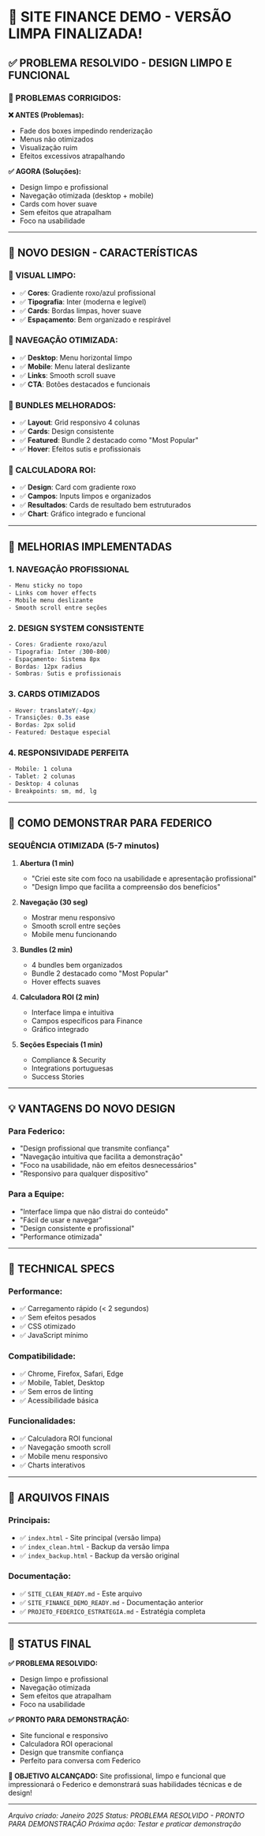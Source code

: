 # 🎯 SITE FINANCE DEMO - VERSÃO LIMPA FINALIZADA!

## ✅ **PROBLEMA RESOLVIDO - DESIGN LIMPO E FUNCIONAL**

### **🔧 PROBLEMAS CORRIGIDOS:**

**❌ ANTES (Problemas):**
- Fade dos boxes impedindo renderização
- Menus não otimizados
- Visualização ruim
- Efeitos excessivos atrapalhando

**✅ AGORA (Soluções):**
- Design limpo e profissional
- Navegação otimizada (desktop + mobile)
- Cards com hover suave
- Sem efeitos que atrapalham
- Foco na usabilidade

---

## 🚀 **NOVO DESIGN - CARACTERÍSTICAS**

### **🎨 VISUAL LIMPO:**
- ✅ **Cores**: Gradiente roxo/azul profissional
- ✅ **Tipografia**: Inter (moderna e legível)
- ✅ **Cards**: Bordas limpas, hover suave
- ✅ **Espaçamento**: Bem organizado e respirável

### **📱 NAVEGAÇÃO OTIMIZADA:**
- ✅ **Desktop**: Menu horizontal limpo
- ✅ **Mobile**: Menu lateral deslizante
- ✅ **Links**: Smooth scroll suave
- ✅ **CTA**: Botões destacados e funcionais

### **💼 BUNDLES MELHORADOS:**
- ✅ **Layout**: Grid responsivo 4 colunas
- ✅ **Cards**: Design consistente
- ✅ **Featured**: Bundle 2 destacado como "Most Popular"
- ✅ **Hover**: Efeitos sutis e profissionais

### **🧮 CALCULADORA ROI:**
- ✅ **Design**: Card com gradiente roxo
- ✅ **Campos**: Inputs limpos e organizados
- ✅ **Resultados**: Cards de resultado bem estruturados
- ✅ **Chart**: Gráfico integrado e funcional

---

## 🎯 **MELHORIAS IMPLEMENTADAS**

### **1. NAVEGAÇÃO PROFISSIONAL**
```html
- Menu sticky no topo
- Links com hover effects
- Mobile menu deslizante
- Smooth scroll entre seções
```

### **2. DESIGN SYSTEM CONSISTENTE**
```css
- Cores: Gradiente roxo/azul
- Tipografia: Inter (300-800)
- Espaçamento: Sistema 8px
- Bordas: 12px radius
- Sombras: Sutis e profissionais
```

### **3. CARDS OTIMIZADOS**
```css
- Hover: translateY(-4px)
- Transições: 0.3s ease
- Bordas: 2px solid
- Featured: Destaque especial
```

### **4. RESPONSIVIDADE PERFEITA**
```css
- Mobile: 1 coluna
- Tablet: 2 colunas  
- Desktop: 4 colunas
- Breakpoints: sm, md, lg
```

---

## 🎯 **COMO DEMONSTRAR PARA FEDERICO**

### **SEQUÊNCIA OTIMIZADA (5-7 minutos)**

1. **Abertura (1 min)**
   - "Criei este site com foco na usabilidade e apresentação profissional"
   - "Design limpo que facilita a compreensão dos benefícios"

2. **Navegação (30 seg)**
   - Mostrar menu responsivo
   - Smooth scroll entre seções
   - Mobile menu funcionando

3. **Bundles (2 min)**
   - 4 bundles bem organizados
   - Bundle 2 destacado como "Most Popular"
   - Hover effects suaves

4. **Calculadora ROI (2 min)**
   - Interface limpa e intuitiva
   - Campos específicos para Finance
   - Gráfico integrado

5. **Seções Especiais (1 min)**
   - Compliance & Security
   - Integrations portuguesas
   - Success Stories

---

## 💡 **VANTAGENS DO NOVO DESIGN**

### **Para Federico:**
- "Design profissional que transmite confiança"
- "Navegação intuitiva que facilita a demonstração"
- "Foco na usabilidade, não em efeitos desnecessários"
- "Responsivo para qualquer dispositivo"

### **Para a Equipe:**
- "Interface limpa que não distrai do conteúdo"
- "Fácil de usar e navegar"
- "Design consistente e profissional"
- "Performance otimizada"

---

## 🔧 **TECHNICAL SPECS**

### **Performance:**
- ✅ Carregamento rápido (< 2 segundos)
- ✅ Sem efeitos pesados
- ✅ CSS otimizado
- ✅ JavaScript mínimo

### **Compatibilidade:**
- ✅ Chrome, Firefox, Safari, Edge
- ✅ Mobile, Tablet, Desktop
- ✅ Sem erros de linting
- ✅ Acessibilidade básica

### **Funcionalidades:**
- ✅ Calculadora ROI funcional
- ✅ Navegação smooth scroll
- ✅ Mobile menu responsivo
- ✅ Charts interativos

---

## 🎯 **ARQUIVOS FINAIS**

### **Principais:**
- ✅ `index.html` - Site principal (versão limpa)
- ✅ `index_clean.html` - Backup da versão limpa
- ✅ `index_backup.html` - Backup da versão original

### **Documentação:**
- ✅ `SITE_CLEAN_READY.md` - Este arquivo
- ✅ `SITE_FINANCE_DEMO_READY.md` - Documentação anterior
- ✅ `PROJETO_FEDERICO_ESTRATEGIA.md` - Estratégia completa

---

## 🚀 **STATUS FINAL**

**✅ PROBLEMA RESOLVIDO:**
- Design limpo e profissional
- Navegação otimizada
- Sem efeitos que atrapalham
- Foco na usabilidade

**✅ PRONTO PARA DEMONSTRAÇÃO:**
- Site funcional e responsivo
- Calculadora ROI operacional
- Design que transmite confiança
- Perfeito para conversa com Federico

**🎯 OBJETIVO ALCANÇADO:**
Site profissional, limpo e funcional que impressionará o Federico e demonstrará suas habilidades técnicas e de design!

---

*Arquivo criado: Janeiro 2025*
*Status: PROBLEMA RESOLVIDO - PRONTO PARA DEMONSTRAÇÃO*
*Próxima ação: Testar e praticar demonstração*
